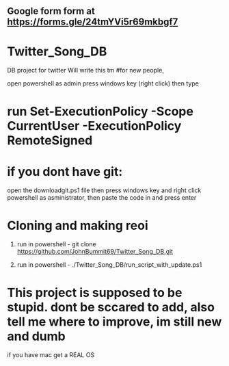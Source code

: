 ## Google form form at https://forms.gle/24tmYVi5r69mkbgf7


# Twitter_Song_DB
DB project for twitter
Will write this tm
#for new people, 

open powershell as admin press windows key (right click) then type 


# run Set-ExecutionPolicy -Scope CurrentUser -ExecutionPolicy RemoteSigned


# if you dont have git:
open the downloadgit.ps1 file then press windows key and right click powershell as asministrator, then paste the code in and press enter


# Cloning and making reoi 
1. run in powershell -  git clone https://github.com/JohnBummit69/Twitter_Song_DB.git

2. run in powershell - ./Twitter_Song_DB/run_script_with_update.ps1


# This project is supposed to be stupid. dont be sccared to add, also tell me where to improve, im still new and dumb



if you have mac get a REAL OS
